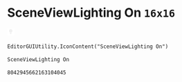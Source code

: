 # SceneViewLighting On `16x16`
<img src="/img/SceneViewLighting%20On.png" width=16 height=16>

``` CSharp
EditorGUIUtility.IconContent("SceneViewLighting On")
```
```
SceneViewLighting On
```
```
8042945662163104045
```
